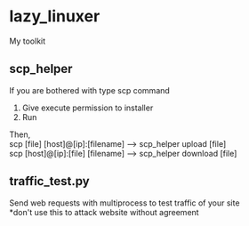 # lazy_linuxer
My toolkit    

## scp_helper  
If you are bothered with type scp command  
1. Give execute permission to installer
2. Run

Then,  
scp [file] [host]@[ip]:[filename] --> scp_helper upload [file]  
scp [host]@[ip]:[file] [filename] --> scp_helper download [file]  

## traffic_test.py
Send web requests with multiprocess to test traffic of your site  
*don't use this to attack website without agreement  
